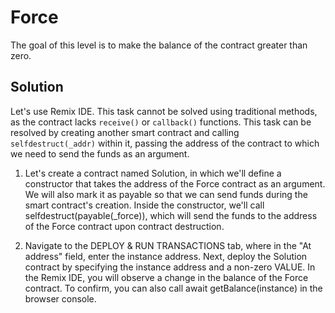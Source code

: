 # Force

The goal of this level is to make the balance of the contract greater than zero.

## Solution

Let's use Remix IDE. This task cannot be solved using traditional methods, as the contract lacks `receive()` or `callback()` functions. This task can be resolved by creating another smart contract and calling `selfdestruct(_addr)` within it, passing the address of the contract to which we need to send the funds as an argument.

1. Let's create a contract named Solution, in which we'll define a constructor that takes the address of the Force contract as an argument. We will also mark it as payable so that we can send funds during the smart contract's creation. Inside the constructor, we'll call selfdestruct(payable(_force)), which will send the funds to the address of the Force contract upon contract destruction.

2. Navigate to the DEPLOY & RUN TRANSACTIONS tab, where in the "At address" field, enter the instance address. Next, deploy the Solution contract by specifying the instance address and a non-zero VALUE. In the Remix IDE, you will observe a change in the balance of the Force contract. To confirm, you can also call await getBalance(instance) in the browser console.